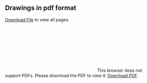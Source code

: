 ## Drawings in pdf format

[Download File](https://github.com/304B/concept/blob/gh-pages/202008.pdf) to view all pages.



<object data="https://github.com/304B/concept/blob/gh-pages/202008.pdf" type="application/pdf" width="700px" height="700px">
    <embed src="https://github.com/304B/concept/blob/gh-pages/202008.pdf">
        This browser does not support PDFs. Please download the PDF to view it: <a href="https://github.com/304B/concept/blob/gh-pages/202008.pdf">Download PDF</a>.</p>
    </embed>
</object>




